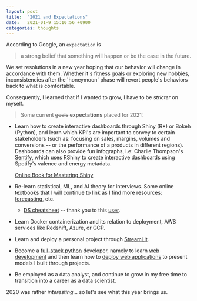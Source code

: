 ```yaml
---
layout: post
title:  "2021 and Expectations"
date:   2021-01-9 15:10:56 +0900
categories: thoughts
---
```

According to Google, an `expectation` is

> a strong belief that something will happen or be the case in the future.

We set resolutions in a new year hoping that our behavior will change in accordance with them. Whether it's fitness goals or exploring new hobbies, inconsistencies after the 'honeymoon' phase will revert people's behaviors back to what is comfortable.

<!-- more -->

Consequently, I learned that if I wanted to grow, I have to be *stricter* on myself.

> Some current <s>goals</s> **expectations** placed for 2021:

* Learn how to create interactive dashboards through Shiny (R*) or Bokeh (Python), and learn which KPI's are important to convey to certain stakeholders (such as: focusing on sales, margins, volumes and conversions -- or the performance of a products in different regions). Dashboards can also provide fun infographs, i.e: Charlie Thompson's [Sentify](http://www.rcharlie.net/sentify/), which uses RShiny to create interactive dashboards using Spotify's valence and energy metadata.

  [Online Book for Mastering Shiny](https://mastering-shiny.org/)

* Re-learn statistical, ML, and AI theory  for interviews. Some online textbooks that I will continue to link as I find more resources: [forecasting](https://otexts.com/fpp2/), etc.

  * [DS cheatsheet](http://ferdie.org/files/cheatsheet.pdf) -- thank you to this [user](https://github.com/aaronwangy/Data-Science-Cheatsheet). 

* Learn Docker containerization and its relation to deployment, AWS services like Redshift, Azure, or GCP.

* Learn and deploy a personal project through [StreamLit](https://docs.streamlit.io/en/stable/). 

* Become a [full-stack python](https://www.fullstackpython.com/) developer, namely to learn [web development](https://www.fullstackpython.com/web-development.html) and then learn how to [deploy web applications](https://www.fullstackpython.com/deployment.html) to present models I built through projects.

* Be employed as a data analyst, and continue to grow in my free time to transition into a career as a data scientist.

2020 was rather *interesting*... so let's see what this year brings us.
